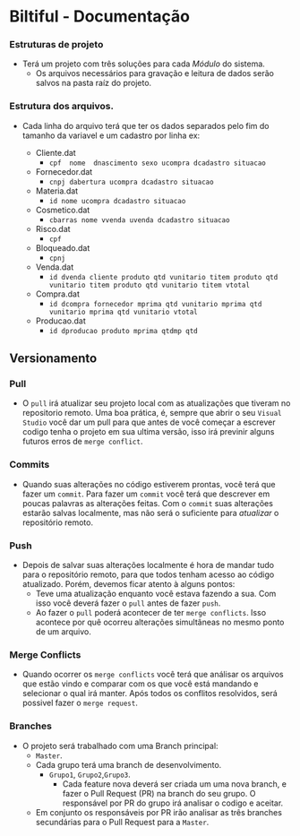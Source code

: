 # Biltiful - Documentação

### Estruturas de projeto
- Terá um projeto com três soluções para cada *Módulo* do sistema.
	- Os arquivos necessários para gravação e leitura de dados serão salvos na pasta raíz do projeto.

### Estrutura dos arquivos.


- Cada linha do arquivo terá que ter os dados separados pelo fim do tamanho da variavel e um cadastro por linha ex:
	
	- Cliente.dat
		- `cpf  nome  dnascimento sexo ucompra dcadastro situacao`		
	- Fornecedor.dat
		- `cnpj dabertura ucompra dcadastro situacao`
	- Materia.dat
		- `id nome ucompra dcadastro situacao`
	- Cosmetico.dat
		- `cbarras nome vvenda uvenda dcadastro situacao`
	- Risco.dat
		- `cpf`
	- Bloqueado.dat
		- `cpnj`
	- Venda.dat
		- `id dvenda cliente produto qtd vunitario titem produto qtd vunitario titem produto qtd vunitario titem vtotal`
	- Compra.dat
		- `id dcompra fornecedor mprima qtd vunitario mprima qtd vunitario mprima qtd vunitario vtotal`
	- Producao.dat
		- `id dproducao produto mprima qtdmp qtd`

## Versionamento
### Pull
-	O `pull` irá atualizar seu projeto local com as atualizações que tiveram no repositorio remoto. Uma boa prática, é, sempre que abrir o seu `Visual Studio` você dar um pull para que antes de você começar a escrever codigo tenha o projeto em sua ultima versão, isso irá previnir alguns futuros erros de `merge conflict`.
### Commits
- Quando suas alterações no código estiverem prontas, você terá que fazer um `commit`. Para fazer um `commit` você terá que descrever em poucas palavras as alterações feitas. Com o `commit` suas alterações estarão salvas localmente, mas não será o suficiente para *atualizar* o repositório remoto.
### Push
-	Depois de salvar suas alterações localmente é hora de mandar tudo para o repositório remoto, para que todos tenham acesso ao código atualizado. Porém, devemos ficar atento à alguns pontos: 
	-	Teve uma atualização enquanto você estava fazendo a sua. Com isso você deverá  fazer o `pull` antes de fazer `push`.
	-	Ao fazer o `pull` poderá acontecer de ter `merge conflicts`. Isso acontece por quê ocorreu alterações simultâneas no mesmo ponto de um arquivo. 
### Merge Conflicts
-	Quando ocorrer os `merge conflicts` você terá que análisar os arquivos que estão vindo e comparar com os que você está mandando e selecionar o qual irá manter. Após todos os conflitos resolvidos, será possivel fazer o `merge request`.
### Branches
- O projeto será trabalhado com uma Branch principal:
	-  `Master`.
	- Cada grupo terá uma branch de desenvolvimento.
		-  `Grupo1`, `Grupo2`,`Grupo3`.
			- Cada feature nova deverá ser criada um uma nova branch, e fazer o Pull Request (PR) na branch do seu grupo. O responsável por PR do grupo irá analisar o codigo e aceitar.
	- Em conjunto os responsáveis por PR irão analisar as três branches secundárias para o Pull Request para a `Master`.